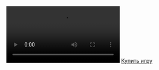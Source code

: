 
<html lang="en">
<head>
    <meta charset="UTF-8">
    <meta name="viewport" content="width=device-width, initial-scale=1.0">
    <title>Игра четкая</title>
    <link rel="stylesheet" href="style.css">
</head>
<body>
    <div class="background">
        <div class="overlay"></div>
        <div class="video-container">
            <video controls>
                <source src="Hearts of Iron IV_ No Step Back  (1).mp4" type="video/mp4"> 
            </video>
            <a href="https://xn--80aneakq8a4c.xn--p1ai/?utm_source=yandex&utm_medium=rsya&utm_campaign=114405544&utm_content=16515321351&utm_term=---autotargeting&yclid=13179020337379016703" class="redirect-button">Купить игру</a> <!-- Replace with your URL -->
        </div>
    </div>
</body>
</html>
